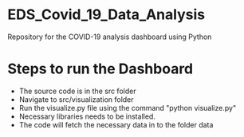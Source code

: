 # EDS_Covid_19_Data_Analysis
Repository for the COVID-19 analysis dashboard using Python
# Steps to run the Dashboard
- The source code is in the src folder
- Navigate to src/visualization folder
- Run the visualize.py file using the command "python visualize.py"
- Necessary libraries needs to be installed.
- The code will fetch the necessary data in to the folder data
